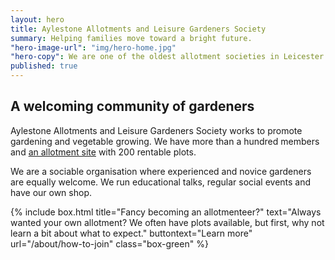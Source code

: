 ```yaml
---
layout: hero
title: Aylestone Allotments and Leisure Gardeners Society
summary: Helping families move toward a bright future.
"hero-image-url": "img/hero-home.jpg"
"hero-copy": We are one of the oldest allotment societies in Leicester. We work to promote gardening and vegetable growing.
published: true
---
```


## A welcoming community of gardeners

Aylestone Allotments and Leisure Gardeners Society works to promote gardening and vegetable growing. We have more than a hundred members and [an allotment site](/about/find-us) with 200 rentable plots.

We are a sociable organisation where experienced and novice gardeners are equally welcome. We run educational talks, regular social events and have our own shop.

{% include box.html title="Fancy becoming an allotmenteer?" text="Always wanted your own allotment? We often have plots available, but first, why not learn a bit about what to expect." buttontext="Learn more" url="/about/how-to-join" class="box-green"  %}
